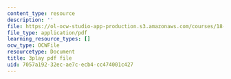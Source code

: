 ```yaml
---
content_type: resource
description: ''
file: https://ol-ocw-studio-app-production.s3.amazonaws.com/courses/18-03sc-differential-equations-fall-2011/7057a19232ecae7cecb4cc474001c427_uNOyxQwIV8o.pdf
file_type: application/pdf
learning_resource_types: []
ocw_type: OCWFile
resourcetype: Document
title: 3play pdf file
uid: 7057a192-32ec-ae7c-ecb4-cc474001c427
---
```

